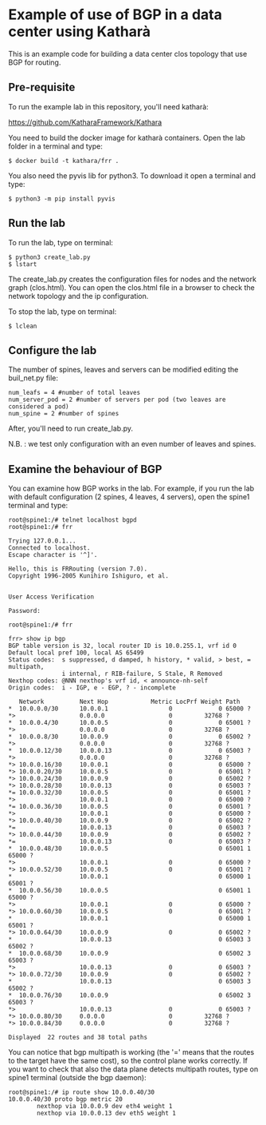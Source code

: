 # Example of use of BGP in a data center using Katharà 
This is an example code for building a data center clos topology that use BGP for routing. 

## Pre-requisite

To run the example lab in this repository, you'll need katharà: 
 
https://github.com/KatharaFramework/Kathara

You need to build the docker image for katharà containers. Open the lab folder in a terminal and type: 

```
$ docker build -t kathara/frr .

```
You also need the pyvis lib for python3. To download it open a terminal and type: 

```
$ python3 -m pip install pyvis

```

## Run the lab
To run the lab, type on terminal: 

```
$ python3 create_lab.py
$ lstart

```
The create_lab.py creates the configuration files for nodes and the network graph (clos.html).
You can open the clos.html file in a browser to check the network topology and the ip configuration.

To stop the lab, type on terminal: 

```
$ lclean

```

## Configure the lab
The number of spines, leaves and servers can be modified editing the buil_net.py file: 

```
num_leafs = 4 #number of total leaves
num_server_pod = 2 #number of servers per pod (two leaves are considered a pod)
num_spine = 2 #number of spines

```
After, you'll need to run create_lab.py.

N.B. : we test only configuration with an even number of leaves and spines. 


## Examine the behaviour of BGP 
You can examine how BGP works in the lab. For example, if you run the lab with default configuration (2 spines, 4 leaves, 4 servers), open the spine1 terminal and type: 


```
root@spine1:/# telnet localhost bgpd 
root@spine1:/# frr 

Trying 127.0.0.1...
Connected to localhost.
Escape character is '^]'.

Hello, this is FRRouting (version 7.0).
Copyright 1996-2005 Kunihiro Ishiguro, et al.


User Access Verification

Password: 

root@spine1:/# frr

frr> show ip bgp 
BGP table version is 32, local router ID is 10.0.255.1, vrf id 0
Default local pref 100, local AS 65499
Status codes:  s suppressed, d damped, h history, * valid, > best, = multipath,
               i internal, r RIB-failure, S Stale, R Removed
Nexthop codes: @NNN nexthop's vrf id, < announce-nh-self
Origin codes:  i - IGP, e - EGP, ? - incomplete

   Network          Next Hop            Metric LocPrf Weight Path
*  10.0.0.0/30      10.0.0.1                 0             0 65000 ?
*>                  0.0.0.0                  0         32768 ?
*  10.0.0.4/30      10.0.0.5                 0             0 65001 ?
*>                  0.0.0.0                  0         32768 ?
*  10.0.0.8/30      10.0.0.9                 0             0 65002 ?
*>                  0.0.0.0                  0         32768 ?
*  10.0.0.12/30     10.0.0.13                0             0 65003 ?
*>                  0.0.0.0                  0         32768 ?
*> 10.0.0.16/30     10.0.0.1                 0             0 65000 ?
*> 10.0.0.20/30     10.0.0.5                 0             0 65001 ?
*> 10.0.0.24/30     10.0.0.9                 0             0 65002 ?
*> 10.0.0.28/30     10.0.0.13                0             0 65003 ?
*= 10.0.0.32/30     10.0.0.5                 0             0 65001 ?
*>                  10.0.0.1                 0             0 65000 ?
*= 10.0.0.36/30     10.0.0.5                 0             0 65001 ?
*>                  10.0.0.1                 0             0 65000 ?
*> 10.0.0.40/30     10.0.0.9                 0             0 65002 ?
*=                  10.0.0.13                0             0 65003 ?
*> 10.0.0.44/30     10.0.0.9                 0             0 65002 ?
*=                  10.0.0.13                0             0 65003 ?
*  10.0.0.48/30     10.0.0.5                               0 65001 1 65000 ?
*>                  10.0.0.1                 0             0 65000 ?
*> 10.0.0.52/30     10.0.0.5                 0             0 65001 ?
*                   10.0.0.1                               0 65000 1 65001 ?
*  10.0.0.56/30     10.0.0.5                               0 65001 1 65000 ?
*>                  10.0.0.1                 0             0 65000 ?
*> 10.0.0.60/30     10.0.0.5                 0             0 65001 ?
*                   10.0.0.1                               0 65000 1 65001 ?
*> 10.0.0.64/30     10.0.0.9                 0             0 65002 ?
*                   10.0.0.13                              0 65003 3 65002 ?
*  10.0.0.68/30     10.0.0.9                               0 65002 3 65003 ?
*>                  10.0.0.13                0             0 65003 ?
*> 10.0.0.72/30     10.0.0.9                 0             0 65002 ?
*                   10.0.0.13                              0 65003 3 65002 ?
*  10.0.0.76/30     10.0.0.9                               0 65002 3 65003 ?
*>                  10.0.0.13                0             0 65003 ?
*> 10.0.0.80/30     0.0.0.0                  0         32768 ?
*> 10.0.0.84/30     0.0.0.0                  0         32768 ?

Displayed  22 routes and 38 total paths

```

You can notice that bgp multipath is working (the '=' means that the routes to the target have the same cost), so the control plane works correctly. 
If you want to check that also the data plane detects multipath routes, type on spine1 terminal (outside the bgp daemon): 

```
root@spine1:/# ip route show 10.0.0.40/30
10.0.0.40/30 proto bgp metric 20 
        nexthop via 10.0.0.9 dev eth4 weight 1 
        nexthop via 10.0.0.13 dev eth5 weight 1 
```

